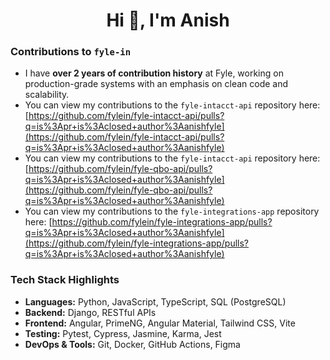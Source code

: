 <h1 align="center">Hi 👋, I'm Anish</h1>

### Contributions to `fyle-in`
* I have **over 2 years of contribution history** at Fyle, working on production-grade systems with an emphasis on clean code and scalability.
* You can view my contributions to the `fyle-intacct-api` repository here: [https://github.com/fylein/fyle-intacct-api/pulls?q=is%3Apr+is%3Aclosed+author%3Aanishfyle](https://github.com/fylein/fyle-intacct-api/pulls?q=is%3Apr+is%3Aclosed+author%3Aanishfyle)
* You can view my contributions to the `fyle-intacct-api` repository here: [https://github.com/fylein/fyle-qbo-api/pulls?q=is%3Apr+is%3Aclosed+author%3Aanishfyle](https://github.com/fylein/fyle-qbo-api/pulls?q=is%3Apr+is%3Aclosed+author%3Aanishfyle)
* You can view my contributions to the `fyle-integrations-app` repository here: [https://github.com/fylein/fyle-integrations-app/pulls?q=is%3Apr+is%3Aclosed+author%3Aanishfyle](https://github.com/fylein/fyle-integrations-app/pulls?q=is%3Apr+is%3Aclosed+author%3Aanishfyle)

### Tech Stack Highlights

* **Languages:** Python, JavaScript, TypeScript, SQL (PostgreSQL)
* **Backend:** Django, RESTful APIs
* **Frontend:** Angular, PrimeNG, Angular Material, Tailwind CSS, Vite
* **Testing:** Pytest, Cypress, Jasmine, Karma, Jest
* **DevOps & Tools:** Git, Docker, GitHub Actions, Figma
